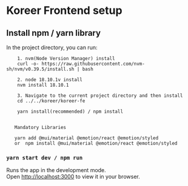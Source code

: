 # Koreer Frontend setup

## Install npm / yarn library

In the project directory, you can run:

````
    1. nvm(Node Version Manager) install 
    curl -o- https://raw.githubusercontent.com/nvm-sh/nvm/v0.39.5/install.sh | bash
    
    2. node 18.10.1v install
    nvm install 18.10.1
    
    3. Navigate to the current project directory and then install
    cd ../../koreer/koreer-fe
    
    yarn install(recommended) / npm install
    
   
   Mandatory Libraries
   
   yarn add @mui/material @emotion/react @emotion/styled  
   or  npm install @mui/material @emotion/react @emotion/styled

````

### `yarn start dev / npm run`

Runs the app in the development mode.\
Open [http://localhost:3000](http://localhost:3000) to view it in your browser.


